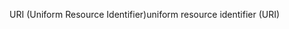 <span data-ttu-id="40afb-101">URI (Uniform Resource Identifier)</span><span class="sxs-lookup"><span data-stu-id="40afb-101">uniform resource identifier (URI)</span></span>